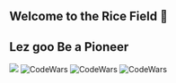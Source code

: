 ## Welcome to the Rice Field 👋
## Lez goo Be a Pioneer
![](https://i.imgur.com/5yOHJUe.gif)
![CodeWars](https://github.r2v.ch/codewars?user=RenardMacorol&stroke=%23BB432C)
![CodeWars](https://github.r2v.ch/codewars?user=DLAyatoCabanilla&stroke=%23BB432C)
![CodeWars](https://github.r2v.ch/codewars?user=nngel&stroke=%23BB432C)

<!--

**Here are some ideas to get you started:**

🙋‍♀️ A short introduction - what is your organization all about?
🌈 Contribution guidelines - how can the community get involved?
👩‍💻 Useful resources - where can the community find your docs? Is there anything else the community should know?
🍿 Fun facts - what does your team eat for breakfast?
🧙 Remember, you can do mighty things with the power of [Markdown](https://docs.github.com/github/writing-on-github/getting-started-with-writing-and-formatting-on-github/basic-writing-and-formatting-syntax)
-->

